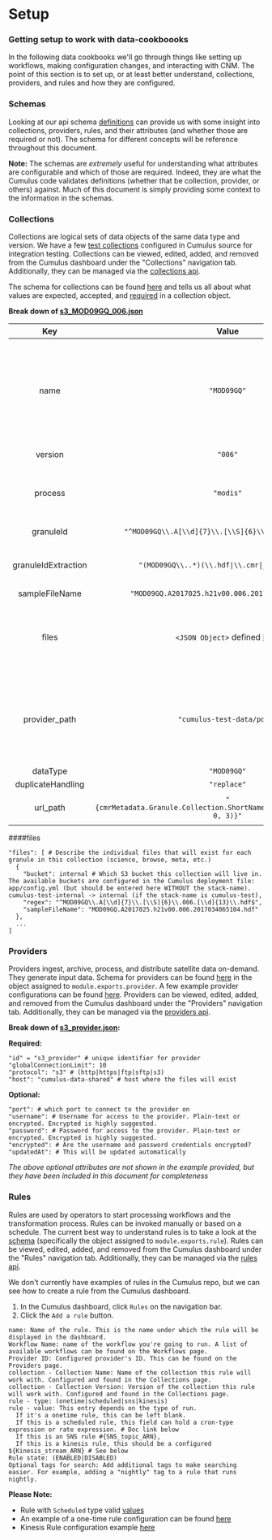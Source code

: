 # Setup

### Getting setup to work with data-cookboooks

In the following data cookbooks we'll go through things like setting up workflows, making configuration changes, and interacting with CNM. The point of this section is to set up, or at least better understand, collections, providers, and rules and how they are configured.


### Schemas

Looking at our api schema [definitions](https://github.com/nasa/cumulus/blob/713ae01458ef278fa75d1cc0c6d68e00ffd4ce33/packages/api/models/schemas.js) can provide us with some insight into collections, providers, rules, and their attributes (and whether those are required or not). The schema for different concepts will be reference throughout this document.

**Note:** The schemas are _extremely_ useful for understanding what attributes are configurable and which of those are required. Indeed, they are what the Cumulus code validates definitions (whether that be collection, provider, or others) against. Much of this document is simply providing some context to the information in the schemas.


### Collections

Collections are logical sets of data objects of the same data type and version. We have a few [test collections](https://github.com/nasa/cumulus/tree/master/example/data/collections) configured in Cumulus source for integration testing. Collections can be viewed, edited, added, and removed from the Cumulus dashboard under the "Collections" navigation tab. Additionally, they can be managed via the [collections api](https://nasa.github.io/cumulus-api/?language=Python#list-collections).

The schema for collections can be found [here](https://github.com/nasa/cumulus/blob/713ae01458ef278fa75d1cc0c6d68e00ffd4ce33/packages/api/models/schemas.js#L4) and tells us all about what values are expected, accepted, and [required](https://github.com/nasa/cumulus/blob/713ae01458ef278fa75d1cc0c6d68e00ffd4ce33/packages/api/models/schemas.js#L109) in a collection object.

**Break down of [s3_MOD09GQ_006.json](https://github.com/nasa/cumulus/blob/713ae01458ef278fa75d1cc0c6d68e00ffd4ce33/example/data/collections/s3_MOD09GQ_006.json)**

|Key  |Value|Required  |Description|
|:---:|:-----:|:--------:|---|
|name |`"MOD09GQ"`|Yes|The name attribute designates the name of the collection. This is the name under which the collection will be displayed on the dashboard|
|version|`"006"`|Yes|A version tag for the collection|
|process|`"modis"`|Yes|The options for this are found in "ChooseProcess and in workflows.yml|
|granuleId|`"^MOD09GQ\\.A[\\d]{7}\\.[\\S]{6}\\.006.[\\d]{13}$"`|Yes|REGEX to match granuleId|
|granuleIdExtraction|`"(MOD09GQ\\..*)(\\.hdf\|\\.cmr\|_ndvi\\.jpg)"`|Yes|REGEX that extracts granuleId from file names|
|sampleFileName|`"MOD09GQ.A2017025.h21v00.006.2017034065104.hdf"`|Yes|...|
|files|`<JSON Object>` defined [here](####files)|Yes|Describe the individual files that will exist for each granule in this collection (size, browse, meta, etc.)|
|provider_path|`"cumulus-test-data/pdrs"`|No|This collection is expecting to find data in a `cumulus-test-data/pdrs` directory, whether that be in S3 or at an http endpoint|
|dataType|`"MOD09GQ"`|No|# TODO|
|duplicateHandling|`"replace"`|(replace|version|skip) determines granule duplicate handling scheme|
|url_path|`"{cmrMetadata.Granule.Collection.ShortName}/{substring(file.name, 0, 3)}"`|No|Filename without extension|

####files
```
"files": [ # Describe the individual files that will exist for each granule in this collection (science, browse, meta, etc.)
  {
    "bucket": internal # Which S3 bucket this collection will live in. The available buckets are configured in the Cumulus deployment file: app/config.yml (but should be entered here WITHOUT the stack-name). cumulus-test-internal -> internal (if the stack-name is cumulus-test),
    "regex": "^MOD09GQ\\.A[\\d]{7}\\.[\\S]{6}\\.006.[\\d]{13}\\.hdf$",
    "sampleFileName": "MOD09GQ.A2017025.h21v00.006.2017034065104.hdf"
  },
  ...
]
```


### Providers

Providers ingest, archive, process, and distribute satellite data on-demand. They generate input data. Schema for providers can be found [here](https://github.com/nasa/cumulus/tree/master/packages/api/models/schemas.js) in the object assigned to `module.exports.provider`. A few example provider configurations can be found [here](https://github.com/nasa/cumulus/tree/master/example/data/providers). Providers can be viewed, edited, added, and removed from the Cumulus dashboard under the "Providers" navigation tab. Additionally, they can be managed via the [providers api](https://nasa.github.io/cumulus-api/?language=Python#list-providers).

**Break down of [s3_provider.json](https://github.com/nasa/cumulus/blob/713ae01458ef278fa75d1cc0c6d68e00ffd4ce33/example/data/providers/s3_provider.json):**

**Required:**
```
"id" = "s3_provider" # unique identifier for provider
"globalConnectionLimit": 10
"protocol": "s3" # (http|https|ftp|sftp|s3)
"host": "cumulus-data-shared" # host where the files will exist
```

**Optional:**
```
"port": # which port to connect to the provider on
"username": # Username for access to the provider. Plain-text or encrypted. Encrypted is highly suggested.
"password": # Password for access to the provider. Plain-text or encrypted. Encrypted is highly suggested.
"encrypted": # Are the username and password credentials encrypted?
"updatedAt": # This will be updated automatically
```
_The above optional attributes are not shown in the example provided, but they have been included in this document for completeness_


### Rules

Rules are used by operators to start processing workflows and the transformation process. Rules can be invoked manually or based on a schedule. The current best way to understand rules is to take a look at the [schema](https://github.com/nasa/cumulus/tree/master/packages/api/models/schemas.js) (specifically the object assigned to `module.exports.rule`). Rules can be viewed, edited, added, and removed from the Cumulus dashboard under the "Rules" navigation tab. Additionally, they can be managed via the [rules api](https://nasa.github.io/cumulus-api/?language=Python#list-rules).

We don't currently have examples of rules in the Cumulus repo, but we can see how to create a rule from the Cumulus dashboard.
1. In the Cumulus dashboard, click `Rules` on the navigation bar.
2. Click the `Add a rule` button.

```
name: Name of the rule. This is the name under which the rule will be displayed in the dashboard.
Workflow Name: name of the workflow you're going to run. A list of available workflows can be found on the Workflows page.
Provider ID: Configured provider's ID. This can be found on the Providers page.
collection - Collection Name: Name of the collection this rule will work with. Configured and found in the Collections page.
collection - Collection Version: Version of the collection this rule will work with. Configured and found in the Collections page.
rule - type: (onetime|scheduled|sns|kinesis)
rule - value: This entry depends on the type of run.
  If it's a onetime rule, this can be left blank.
  If this is a scheduled rule, this field can hold a cron-type expression or rate expression. # Doc link below
  If this is an SNS rule #{SNS_topic_ARN},
  If this is a kinesis rule, this should be a configured ${Kinesis_stream_ARN} # See below
Rule state: (ENABLED|DISABLED)
Optional tags for search: Add additional tags to make searching easier. For example, adding a "nightly" tag to a rule that runs nightly.
```

**Please Note:**
* Rule with `Scheduled` type valid [values](https://docs.aws.amazon.com/AmazonCloudWatch/latest/events/ScheduledEvents.html)
* An example of a one-time rule configuration can be found [here](./hello-world.md/#execution)
* Kinesis Rule configuration example [here](./cnm-workflow.md#rule-configuration)

